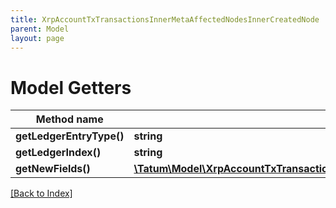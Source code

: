 ```yaml
---
title: XrpAccountTxTransactionsInnerMetaAffectedNodesInnerCreatedNode
parent: Model
layout: page
---
```


# Model Getters

Method name | Return type | Description | Notes
------------ | ------------- | ------------- | -------------
**getLedgerEntryType()** | **string** |  | [optional]
**getLedgerIndex()** | **string** |  | [optional]
**getNewFields()** | [**\Tatum\Model\XrpAccountTxTransactionsInnerMetaAffectedNodesInnerCreatedNodeNewFields**](XrpAccountTxTransactionsInnerMetaAffectedNodesInnerCreatedNodeNewFields.md) |  | [optional]

[[Back to Index]](../index.md)
